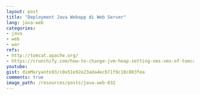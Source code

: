 ```yaml
---
layout: post
title: "Deployment Java Webapp di Web Server"
lang: java-web
categories:
- java
- web
- war
refs: 
- http://tomcat.apache.org/
- https://crunchify.com/how-to-change-jvm-heap-setting-xms-xmx-of-tomcat/
youtube: 
gist: dimMaryanto93/c0a51e92e23ada4ecb71f9c18c803fea
comments: true
image_path: /resources/posts/java-web-032
---
```


